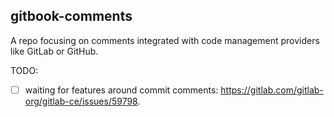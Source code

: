 ## gitbook-comments

A repo focusing on comments integrated with code management providers like GitLab or GitHub.

TODO:

- [ ] waiting for features around commit comments: https://gitlab.com/gitlab-org/gitlab-ce/issues/59798.
